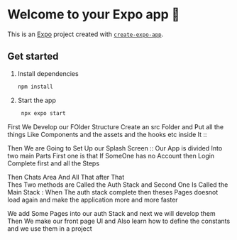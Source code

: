 # Welcome to your Expo app 👋

This is an [Expo](https://expo.dev) project created with [`create-expo-app`](https://www.npmjs.com/package/create-expo-app).

## Get started

1. Install dependencies

   ```bash
   npm install
   ```

2. Start the app

   ```bash
    npx expo start
   ```

First We Develop our FOlder Structure Create an src Folder and Put all the things Like Components and the assets and the hooks etc 
inside It ::

Then We are Going to Set Up our Splash Screen ::
Our App is divided Into two main Parts First one is that If SomeOne has no Account then Login Complete first and all the Steps 

Then Chats Area And All That after That  
Thes Two methods are Called the Auth Stack and Second One Is Called the Main Stack :
When The auth stack complete then theses Pages doesnot load again and make the application more and more faster 



We add Some Pages into our auth Stack  and next we will develop them 
Then We make our front page UI and Also learn how to define the constants and we use them in a project  






